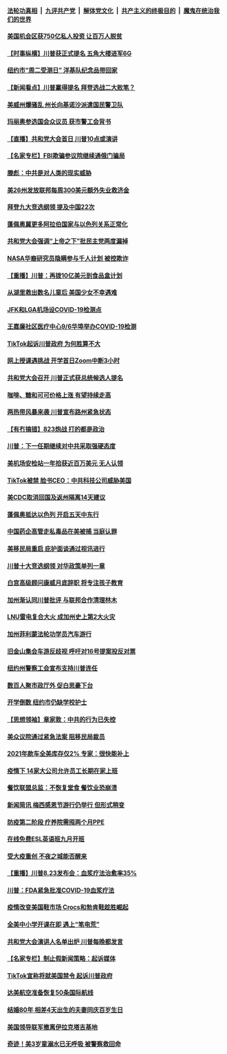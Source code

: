 

####  [法轮功真相](../../../../basic/blob/master/README.md?t=08251031) &nbsp;|&nbsp; [九评共产党](../../../../9ping.md/blob/master/README.md?t=08251031) &nbsp;|&nbsp; [解体党文化](../../../../jtdwh.md/blob/master/README.md?t=08251031)  &nbsp;|&nbsp; [共产主义的终极目的](../../../../gczydzjmd.md/blob/master/README.md?t=08251031) &nbsp;|&nbsp; [魔鬼在统治我们的世界](../../../../mgztzwmdsj.md/blob/master/README.md?t=08251031) 

#### [美国机会区获750亿私人投资 让百万人脱贫](../pages/nsc412/n12354946.md?t=08251031) 

#### [【时事纵横】川普获正式提名 五角大楼进军6G](../pages/nsc412/n12354500.md?t=08251031) 

#### [纽约市“周二受测日” 洋基队纪念品带回家](../pages/nsc412/n12354682.md?t=08251031) 

#### [【新闻看点】川普赢得提名 拜登选战二大败笔？](../pages/nsc412/n12354809.md?t=08251031) 

#### [美威州爆骚乱 州长向基诺沙派遣国民警卫队](../pages/nsc412/n12354835.md?t=08251031) 

#### [玛丽奥参选国会众议员 获市警工会背书](../pages/nsc412/n12354741.md?t=08251031) 

#### [【直播】共和党大会首日 川普10点或演讲](../pages/nsc412/n12354697.md?t=08251031) 

#### [【名家专栏】FBI欺骗参议院继续通俄门骗局](../pages/nsc412/n12353949.md?t=08251031) 

#### [滕彪：中共是对人类的现实威胁](../pages/nsc412/n12354794.md?t=08251031) 

#### [美26州发放联邦每周300美元额外失业救济金](../pages/nsc412/n12354820.md?t=08251031) 

#### [拜登九大竞选纲领 提及中国22次](../pages/nsc412/n12354658.md?t=08251031) 

#### [蓬佩奥冀更多阿拉伯国家与以色列关系正常化](../pages/nsc412/n12354674.md?t=08251031) 

#### [共和党大会强调“上帝之下”批民主党两度漏掉](../pages/nsc412/n12354419.md?t=08251031) 

#### [NASA华裔研究员隐瞒参与千人计划 被控欺诈](../pages/nsc412/n12354620.md?t=08251031) 

#### [【重播】川普：再拨10亿美元到食品盒计划](../pages/nsc412/n12353955.md?t=08251031) 

#### [从湖里救出数名儿童后 美国少女不幸遇难](../pages/nsc412/n12353984.md?t=08251031) 

#### [JFK和LGA机场设COVID-19检测点](../pages/nsc412/n12354616.md?t=08251031) 

#### [王嘉廉社区医疗中心9/6华埠举办COVID-19检测](../pages/nsc412/n12354585.md?t=08251031) 

#### [TikTok起诉川普政府 为何胜算不大](../pages/nsc412/n12354562.md?t=08251031) 

#### [网上授课遇挑战 开学首日Zoom中断3小时](../pages/nsc412/n12354353.md?t=08251031) 

#### [共和党大会召开 川普正式获总统候选人提名](../pages/nsc412/n12354399.md?t=08251031) 

#### [咖啡、糖和可可价格上涨 有望持续走高](../pages/nsc412/n12354149.md?t=08251031) 

#### [两热带风暴来袭 川普宣布路州紧急状态](../pages/nsc412/n12354167.md?t=08251031) 

#### [【有冇搞错】823炮战 打的都是政治](../pages/nsc412/n12354194.md?t=08251031) 

#### [川普：下一任期继续对中共采取强硬态度](../pages/nsc412/n12354147.md?t=08251031) 

#### [美机场安检站一年拾获近百万美元 无人认领](../pages/nsc412/n12354028.md?t=08251031) 

#### [TikTok被禁 脸书CEO：中共科技公司威胁美国](../pages/nsc412/n12353918.md?t=08251031) 

#### [美CDC取消回国及返州隔离14天建议](../pages/nsc412/n12353788.md?t=08251031) 

#### [蓬佩奥抵达以色列 开启五天中东行](../pages/nsc412/n12353828.md?t=08251031) 

#### [中国药企高管走私毒品在美被捕 当庭认罪](../pages/nsc412/n12352694.md?t=08251031) 

#### [美移民局重启 庇护面谈通过视讯进行](../pages/nsc412/n12352623.md?t=08251031) 

#### [川普十大竞选纲领 对华政策单列一章](../pages/nsc412/n12353401.md?t=08251031) 

#### [白宫高级顾问康威月底辞职 将专注孩子教育](../pages/nsc412/n12353067.md?t=08251031) 

#### [加州渐认同川普批评  与联邦合作清理林木](../pages/nsc412/n12352979.md?t=08251031) 

#### [LNU雷电复合大火 成加州史上第2大火灾](../pages/nsc412/n12352942.md?t=08251031) 

#### [加州菲利蒙法轮功学员汽车游行](../pages/nsc412/n12352896.md?t=08251031) 

#### [旧金山集会车游反歧视 呼吁对16号提案投反对票](../pages/nsc412/n12352865.md?t=08251031) 

#### [纽约州警察工会宣布支持川普连任](../pages/nsc412/n12352618.md?t=08251031) 

#### [数百人聚市政厅外 促白思豪下台](../pages/nsc412/n12352615.md?t=08251031) 

#### [开学倒数 纽约市仍缺学校护士](../pages/nsc412/n12352613.md?t=08251031) 

#### [【思想领袖】章家敦：中共的行为已失控](../pages/nsc412/n12290301.md?t=08251031) 

#### [美众议院通过紧急法案 阻移民局裁员](../pages/nsc412/n12352273.md?t=08251031) 

#### [2021年款车全美库存仅2% 专家：很快能补上](../pages/nsc412/n12352046.md?t=08251031) 

#### [疫情下 14家大公司允许员工长期在家上班](../pages/nsc412/n12338931.md?t=08251031) 

#### [餐饮联盟总监：不恢复堂食 餐饮业恐崩溃](../pages/nsc412/n12351968.md?t=08251031) 

#### [新闻简讯 梅西感恩节游行仍举行 但形式稍变](../pages/nsc412/n12352111.md?t=08251031) 

#### [防疫第二阶段 疗养院需囤两个月PPE](../pages/nsc412/n12352115.md?t=08251031) 

#### [在线免费ESL英语班九月开班](../pages/nsc412/n12352118.md?t=08251031) 

#### [受大疫重创 不夜之城能否醒来](../pages/nsc412/n12352120.md?t=08251031) 

#### [【重播】川普8.23发布会：血浆疗法治愈率35%](../pages/nsc412/n12351841.md?t=08251031) 

#### [川普：FDA紧急批准COVID-19血浆疗法](../pages/nsc412/n12352093.md?t=08251031) 

#### [疫情改变美国鞋市场 Crocs和勃肯鞋趁胜崛起](../pages/nsc412/n12351748.md?t=08251031) 

#### [全美中小学开课在即 遇上“笔电荒”](../pages/nsc412/n12351886.md?t=08251031) 

#### [共和党大会演讲人名单出炉 川普每晚都发言](../pages/nsc412/n12351939.md?t=08251031) 

#### [【名家专栏】制止假新闻策略：起诉媒体](../pages/nsc412/n12351254.md?t=08251031) 

#### [TikTok宣称将就美国禁令 起诉川普政府](../pages/nsc412/n12351752.md?t=08251031) 

#### [达美航空准备恢复50条国际航线](../pages/nsc412/n12351583.md?t=08251031) 

#### [结婚80年 相差4天出生的夫妻同庆百岁生日](../pages/nsc412/n12351561.md?t=08251031) 

#### [美国领导联军撤离伊拉克塔吉基地](../pages/nsc412/n12351654.md?t=08251031) 

#### [奇迹！美3岁童溺水已无呼吸 被警察救回命](../pages/nsc412/n12351570.md?t=08251031) 

